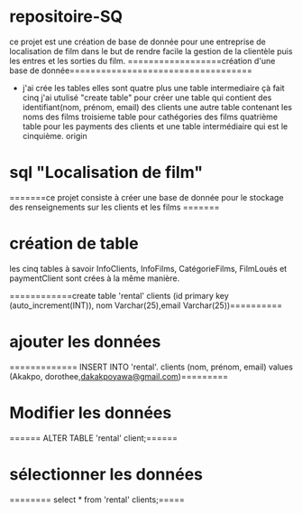 # repositoire-SQ
ce projet est une création de base de donnée 
pour une entreprise de localisation de film dans le but 
de rendre facile la gestion de la clientèle puis les entres et les sorties du film.
==================création d'une base de donnée===================================
*  j'ai crée les tables elles sont quatre plus une table intermediaire çà fait cinq
j'ai utulisé "create table" pour créer une table  qui contient des identifiant(nom, prénom, email) des clients
une autre table contenant les noms des films
troisieme table pour cathégories des films
quatrième table pour les payments des clients
et une table intermédiaire qui est le cinquième.
origin
# sql "Localisation de film"
=======ce projet consiste à créer une base de donnée pour le stockage des renseignements sur les clients et les films =======


# création de table
les cinq tables à savoir InfoClients, InfoFilms, CatégorieFilms, FilmLoués et paymentClient sont crées à la même manière.

============create table 'rental' clients (id primary key (auto_increment(INT)), nom Varchar(25),email Varchar(25))==========

# ajouter les données

============= INSERT INTO 'rental'. clients (nom, prénom, email)
values (Akakpo, dorothee,dakakpoyawa@gmail.com)=========


# Modifier les données
====== ALTER TABLE 'rental' client;======

# sélectionner les données

======== select * from 'rental' clients;=====


